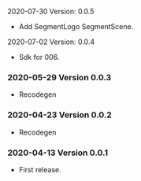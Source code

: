2020-07-30 Version: 0.0.5
- Add SegmentLogo SegmentScene.

2020-07-02 Version: 0.0.4
- Sdk for 006.

### 2020-05-29 Version 0.0.3
* Recodegen

### 2020-04-23 Version 0.0.2
* Recodegen

### 2020-04-13 Version 0.0.1
* First release.
